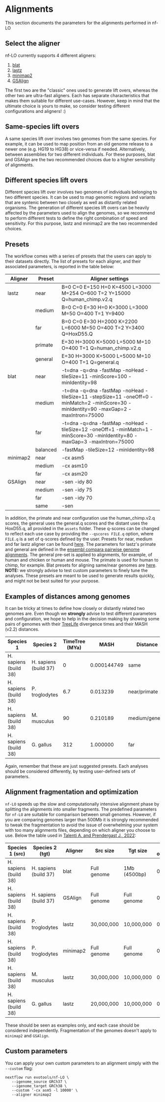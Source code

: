 # Alignments
This section documents the parameters for the alignments performed in nf-LO

## Select the aligner
nf-LO currently supports 4 different aligners:
1. [blat](https://hgdownload.soe.ucsc.edu/admin/exe/linux.x86_64/blat/)
2. [lastz](https://github.com/UCSantaCruzComputationalGenomicsLab/lastz)
3. [minimap2](https://github.com/lh3/minimap2)
4. [GSAlign](https://github.com/hsinnan75/GSAlign)

The first two are the "classic" ones used to generate lift overs, whereas the other two are ultra-fast aligners.
Each has separate characteristics that makes them suitable for different use-cases. 
However, keep in mind that the ultimate choice is yours to make, so consider testing different configurations and aligners! :)

## Same-species lift overs
A same species lift over involves two genomes from the same species. For example, it can be used to map position from an old genome release to a newer one (e.g. HG19 to HG38) or vice-versa if needed. Alternatively, between assemblies for two different individuals.
For these purposes, blat and GSAlign are the two recommended choices due to a higher sensitivity of alignments.

## Different species lift overs
Different species lift over involves two genomes of individuals belonging to two different species. It can be used to map genomic regions and variants that are syntenic between two closely as well as distantly related organisms. The generation of different species lift overs can be heavily affected by the parameters used to align the genomes, so we recommend to perform different tests to define the right combination of speed and sensitivity.
For this purpose, lastz and minimap2 are the two recommended choices.

## Presets
The workflow comes with a series of presets that the users can apply to their datasets directly. The list of presets for each aligner, and their associated parameters, is reported in the table below:


|   Aligner |       Preset      |   Aligner settings    |
|-----------|-------------------|-----------------------|
| lastz     |       near        | B=0 C=0 E=150 H=0 K=4500 L=3000 M=254 O=600 T=2 Y=15000 Q=human_chimp.v2.q |
|           |       medium      | B=0 C=0 E=30 H=0 K=3000 L=3000 M=50 O=400 T=1 Y=9400  |
|           |       far         | B=0 C=0 E=30 H=2000 K=2200 L=6000 M=50 O=400 T=2 Y=3400 Q=HoxD55.Q |
|           |      primate      | E=30 H=3000 K=5000 L=5000 M=10 O=400 T=1 Q=human_chimp.v2.q |
|           |      general      | E=30 H=3000 K=5000 L=5000 M=10 O=400 T=1 Q=general.q |
| blat      |       near        | -t=dna -q=dna -fastMap -noHead -tileSize=11 -minScore=100 -minIdentity=98 |
|           |       medium      | -t=dna -q=dna -fastMap -noHead -tileSize=11 -stepSize=11 -oneOff=0 -minMatch=2 -minScore=30 -minIdentity=90 -maxGap=2 -maxIntron=75000 |
|           |       far         | -t=dna -q=dna -fastMap -noHead -tileSize=12 -oneOff=1 -minMatch=1 -minScore=30 -minIdentity=80 -maxGap=3 -maxIntron=75000 |
|           |       balanced    | -fastMap -tileSize=12 -minIdentity=98 |
| minimap2  |       near        | -cx asm5 |
|           |       medium      | -cx asm10 |
|           |       far         | -cx asm20 |
| GSAlign   |       near        | -sen -idy 80 |
|           |       medium      | -sen -idy 75 |
|           |       far         | -sen -idy 70 |
|           |       same        | -sen |

In addition, the primate and near configuration use the human_chimp.v2.q scores, the general uses the general.q scores and the distant uses the HoxD55.q, all provided in the `assets` folder. These q-scores can be changed to reflect each use case by providing the `--qscores FILE.q` option, where `FILE.q` is a set of q-scores defined by the user.
Presets for near, medium and far lastz aligner can be found [here](https://github.com/ENCODE-DCC/kentUtils/blob/master/src/hg/utils/automation/runLastzChain.sh). The parameters for lastz's primate and general are defined in the [ensembl compara pairwise genome alignments](https://m.ensembl.org/info/genome/compara/analyses.html). The general pre-set is applied to alignments, for example, of human and chicken or human and mouse. The primate is used for human to chimp, for example. 
Blat presets for aligning same/near genomes are [here](https://github.com/ENCODE-DCC/kentUtils/blob/master/src/hg/utils/automation/doSameSpeciesLiftOver.pl). 
**NOTE:** we strongly advise to test custom parameters to finely tune the analyses. These presets are meant to be used to generate results quickly, and might not be best suited for your purpose.

## Examples of distances among genomes
It can be tricky at times to define how closely or distantly related two genomes are. 
Even though we **strongly** advise to test different parameters and configuration, we hope to help in the decision making by showing some pairs of genomes with their [TreeLife](http://www.timetree.org/) divergence times and their MASH (v2.2) distances.

|       Species 1       |       Species 2       |  TimeTree (MYa) |     MASH     |    Distance    |
|-----------------------|-----------------------|-----------------|--------------|----------------|
| H. sapiens (build 38) | H. sapiens (build 37) |        0        |  0.000144749 |      same      |
| H. sapiens (build 38) |     P. troglodytes    |       6.7       |   0.013239   |  near/primate  |
| H. sapiens (build 38) |      M. musculus      |       90        |   0.210189   | medium/general |
| H. sapiens (build 38) |       G. gallus       |       312       |   1.000000   |       far      |

Again, remember that these are just suggested presets. Each analyses should be considered differently, by testing user-defined sets of parameters.

## Alignment fragmentation and optimization
`nf-LO` speeds up the slow and computationally intensive alignment phase by splitting the alignments into smaller fragments.
The predefined parameters for `nf-LO` are suitable for comparison between small genomes. However, if you are comparing genomes larger than 500Mb it is strongly recommended to tweak the fragmentation to avoid the issue of overwhelming your system with too many alignments files, depending on which aligner you choose to use.
Below the table used in [Talenti A. and Prendergast J., 2022](https://academic.oup.com/gbe/article/13/9/evab183/6349174):

|    Species 1 (src)    |    Species 2 (tgt)    |      Aligner    |   Src size   |   Tgt size   |   Src overlap   |   Tgt overlap   |
|-----------------------|-----------------------|-----------------|--------------|--------------|-----------------|-----------------|
| H. sapiens (build 38) | H. sapiens (build 37) |      blat       | Full genome  | 1Mb (4500bp) |        0        |       500       |
| H. sapiens (build 38) | H. sapiens (build 37) |     GSAlign     | Full genome  | Full genome  |        0        |        0        |
| H. sapiens (build 38) |     P. troglodytes    |      lastz      |  30,000,000  |  10,000,000  |        0        |     100,000     |
| H. sapiens (build 38) |     P. troglodytes    |     minimap2    | Full genome  | Full genome  |        0        |        0        |
| H. sapiens (build 38) |      M. musculus      |      lastz      |  30,000,000  |  10,000,000  |        0        |     100,000     |
| H. sapiens (build 38) |       G. gallus       |      lastz      |  20,000,000  |  10,000,000  |        0        |      50,000     |

These should be seen as examples only, and each case should be considered independently. Fragmentation of the genomes doesn't apply to `minimap2` and `GSAlign`.

## Custom parameters
You can apply your own custom parameters to an alignment simply with the `--custom` flag:
```
nextflow run evotools/nf-LO \
   --igenome_source GRCh37 \
   --igenome_target GRCh38 \
   --custom '-cx asm5 -l 10000' \
   --aligner minimap2  
``` 
